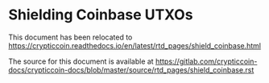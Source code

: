 # Shielding Coinbase UTXOs

This document has been relocated to https://crypticcoin.readthedocs.io/en/latest/rtd_pages/shield_coinbase.html

The source for this document is available at https://gitlab.com/crypticcoin-docs/crypticcoin-docs/blob/master/source/rtd_pages/shield_coinbase.rst